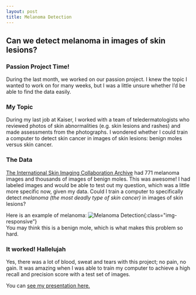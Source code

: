 ```yaml
---
layout: post
title: Melanoma Detection
---
```


##  Can we detect melanoma in images of skin lesions?  

###  Passion Project Time!  
During the last month, we worked on our passion project. I knew the topic I wanted to work on for many weeks, but I was a little unsure whether I’d be able to find the data easily.

###  My Topic  
During my last job at Kaiser, I worked with a team of teledermatologists who reviewed photos of skin abnormalities (e.g. skin lesions and rashes) and made assessments from the photographs. I wondered whether I could train a computer to detect skin cancer in images of skin lesions: benign moles versus skin cancer.  

### The Data
[The International Skin Imaging Collaboration Archive](https://isic-archive.com/) had 771 melanoma images and thousands of images of benign moles. This was awesome! I had labeled images and would be able to test out my question, which was a little more specific now, given my data. Could I train a computer to specifically detect *melanoma (the most deadly type of skin cancer)* in images of skin lesions?  
  
Here is an example of melanoma: 
![Melanoma Detection](/Becca18.github.io/images/malignant12.jpg){:class="img-responsive”}  
You may think this is a benign mole, which is what makes this problem so hard.  

###  It worked! Hallelujah  
Yes, there was a lot of blood, sweat and tears with this project; no pain, no gain. It was amazing when I was able to train my computer to achieve a high recall and precision score with a test set of images.

You can [see my presentation here.]({{Becca18,github.io}}/images/melanoma_detection.pdf)








